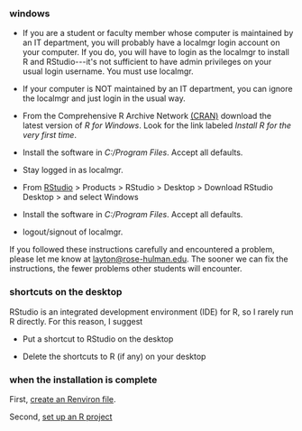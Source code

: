 ### windows

-   If you are a student or faculty member whose computer is maintained by an IT department, you will probably have a localmgr login account on your computer. If you do, you will have to login as the localmgr to install R and RStudio---it's not sufficient to have admin privileges on your usual login username. You must use localmgr.

-   If your computer is NOT maintained by an IT department, you can ignore the localmgr and just login in the usual way.

-   From the Comprehensive R Archive Network [(CRAN)](http://cran.us.r-project.org/) download the latest version of *R for Windows*. Look for the link labeled *Install R for the very first time*.

-   Install the software in *C:/Program Files*. Accept all defaults.

-   Stay logged in as localmgr.

-   From [RStudio](http://www.rstudio.com/) &gt; Products &gt; RStudio &gt; Desktop &gt; Download RStudio Desktop &gt; and select Windows

-   Install the software in *C:/Program Files*. Accept all defaults.

-   logout/signout of localmgr.

If you followed these instructions carefully and encountered a problem, please let me know at <layton@rose-hulman.edu>. The sooner we can fix the instructions, the fewer problems other students will encounter.

### shortcuts on the desktop

RStudio is an integrated development environment (IDE) for R, so I rarely run R directly. For this reason, I suggest

-   Put a shortcut to RStudio on the desktop

-   Delete the shortcuts to R (if any) on your desktop

### when the installation is complete

First, [create an Renviron file](https://github.com/DSR-RHIT/install-R-and-RStudio/blob/master/pages/setup_Renviron.md).

Second, [set up an R project](https://github.com/DSR-RHIT/install-R-and-RStudio/blob/master/pages/setup_R_project.md)
